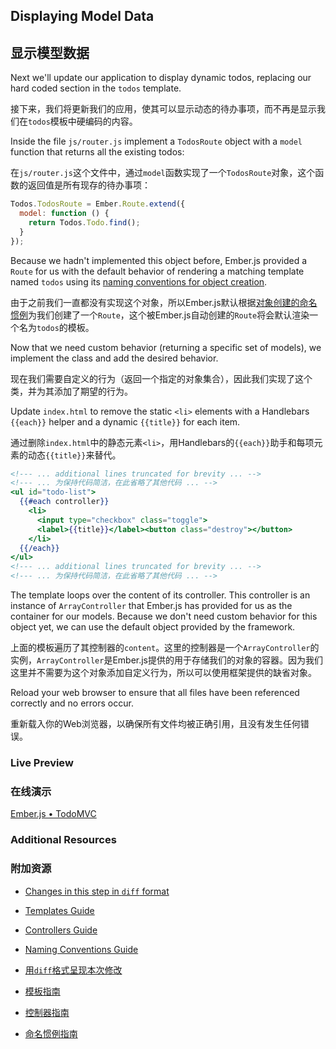 ## Displaying Model Data

## 显示模型数据

Next we'll update our application to display dynamic todos, replacing our hard coded section in the `todos` template.

接下来，我们将更新我们的应用，使其可以显示动态的待办事项，而不再是显示我们在`todos`模板中硬编码的内容。

Inside the file `js/router.js` implement a `TodosRoute` object with a `model` function that returns all the existing todos:

在`js/router.js`这个文件中，通过`model`函数实现了一个`TodosRoute`对象，这个函数的返回值是所有现存的待办事项：

```javascript
Todos.TodosRoute = Ember.Route.extend({
  model: function () {
    return Todos.Todo.find();
  }
});
```

Because we hadn't implemented this object before, Ember.js provided a `Route` for us with the default behavior of rendering a matching template named `todos` using its [naming conventions for object creation](/guides/concepts/naming-conventions/).

由于之前我们一直都没有实现这个对象，所以Ember.js默认根据[对象创建的命名惯例](/guides/concepts/naming-conventions/)为我们创建了一个`Route`，这个被Ember.js自动创建的`Route`将会默认渲染一个名为`todos`的模板。

Now that we need custom behavior (returning a specific set of models), we implement the class and add the desired behavior.

现在我们需要自定义的行为（返回一个指定的对象集合），因此我们实现了这个类，并为其添加了期望的行为。

Update `index.html` to remove the static `<li>` elements with a Handlebars `{{each}}` helper and a dynamic `{{title}}` for each item.

通过删除`index.html`中的静态元素`<li>`，用Handlebars的`{{each}}`助手和每项元素的动态`{{title}}`来替代。

```handlebars
<!--- ... additional lines truncated for brevity ... -->
<!--- ... 为保持代码简洁，在此省略了其他代码 ... -->
<ul id="todo-list">
  {{#each controller}}
    <li>
      <input type="checkbox" class="toggle">
      <label>{{title}}</label><button class="destroy"></button>
    </li>
  {{/each}}
</ul>
<!--- ... additional lines truncated for brevity ... -->
<!--- ... 为保持代码简洁，在此省略了其他代码 ... -->
```

The template loops over the content of its controller. This controller is an instance of `ArrayController` that Ember.js has provided for us as the container for our models. Because we don't need custom behavior for this object yet, we can use the default object provided by the framework.

上面的模板遍历了其控制器的`content`。这里的控制器是一个`ArrayController`的实例，`ArrayController`是Ember.js提供的用于存储我们的对象的容器。因为我们这里并不需要为这个对象添加自定义行为，所以可以使用框架提供的缺省对象。

Reload your web browser to ensure that all files have been referenced correctly and no errors occur.

重新载入你的Web浏览器，以确保所有文件均被正确引用，且没有发生任何错误。

### Live Preview
### 在线演示
<a class="jsbin-embed" href="http://jsbin.com/ihugoj/2/embed?live">Ember.js • TodoMVC</a><script src="http://static.jsbin.com/js/embed.js"></script>
  
### Additional Resources
### 附加资源

  * [Changes in this step in `diff` format](https://github.com/emberjs/quickstart-code-sample/commit/72b1ccde5e157b20fcfe5da9bd52496e73533d47)
  * [Templates Guide](/guides/templates/handlebars-basics)
  * [Controllers Guide](/guides/controllers)
  * [Naming Conventions Guide](/guides/concepts/naming-conventions)

  * [用`diff`格式呈现本次修改](https://github.com/emberjs/quickstart-code-sample/commit/72b1ccde5e157b20fcfe5da9bd52496e73533d47)
  * [模板指南](/guides/templates/handlebars-basics)
  * [控制器指南](/guides/controllers)
  * [命名惯例指南](/guides/concepts/naming-conventions)
